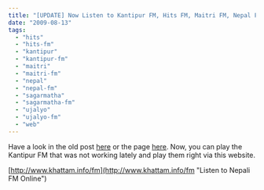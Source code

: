 ```yaml
---
title: "[UPDATE] Now Listen to Kantipur FM, Hits FM, Maitri FM, Nepal FM, Sagarmatha FM, Ujalyo FM right from this website"
date: "2009-08-13"
tags: 
  - "hits"
  - "hits-fm"
  - "kantipur"
  - "kantipur-fm"
  - "maitri"
  - "maitri-fm"
  - "nepal"
  - "nepal-fm"
  - "sagarmatha"
  - "sagarmatha-fm"
  - "ujalyo"
  - "ujalyo-fm"
  - "web"
---
```


Have a look in the old post [here](http://www.khattam.info/2009/06/08/listen-to-nepali-fm-radios-online-kantipur-fm-hits-fm-maitri-fm-nepal-fm-ujyalo-fm/ "Listen to Nepali FM Online") or the page [here](http://www.khattam.info/fm/ "Listen to Nepali FM Online"). Now, you can play the Kantipur FM that was not working lately and play them right via this website.

[http://www.khattam.info/fm](http://www.khattam.info/fm "Listen to Nepali FM Online")
